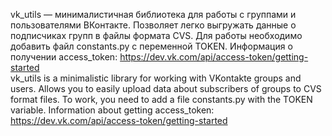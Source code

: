 vk_utils — минималистичная библиотека для работы с группами и пользователями ВКонтакте. Позволяет легко выгружать данные о подписчиках групп в файлы формата CVS.
Для работы необходимо добавить файл constants.py с переменной TOKEN. Информация о получении access_token: https://dev.vk.com/api/access-token/getting-started  
vk_utils is a minimalistic library for working with VKontakte groups and users. Allows you to easily upload data about subscribers of groups to CVS format files. To work, you need to add a file constants.py with the TOKEN variable. Information about getting access_token: https://dev.vk.com/api/access-token/getting-started
